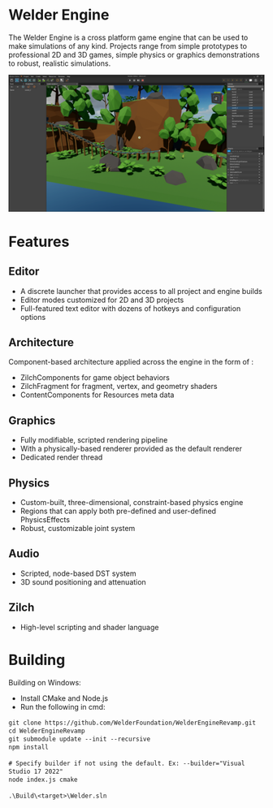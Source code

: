 # Welder Engine

The Welder Engine is a cross platform game engine that can be used to make simulations of any kind. Projects range from simple prototypes to professional 2D and 3D games, simple physics or graphics demonstrations to robust, realistic simulations.

![Editor](https://github.com/WelderFoundation/Media/blob/main/Editor/Editor-MineCartLevel2_2.png?raw=true)

# Features

## Editor
- A discrete launcher that provides access to all project and engine builds
- Editor modes customized for 2D and 3D projects
- Full-featured text editor with dozens of hotkeys and configuration options 

## Architecture
Component-based architecture applied across the engine in the form of :
- ZilchComponents for game object behaviors 
- ZilchFragment for fragment, vertex, and geometry shaders
- ContentComponents for Resources meta data 

## Graphics
- Fully modifiable, scripted rendering pipeline
- With a physically-based renderer provided as the default renderer
- Dedicated render thread

## Physics
- Custom-built, three-dimensional, constraint-based physics engine
- Regions that can apply both pre-defined and user-defined PhysicsEffects
- Robust, customizable joint system

## Audio
- Scripted, node-based DST system
- 3D sound positioning and attenuation

## Zilch
- High-level scripting and shader language

# Building

Building on Windows:
- Install CMake and Node.js
- Run the following in cmd:

```shell
git clone https://github.com/WelderFoundation/WelderEngineRevamp.git
cd WelderEngineRevamp
git submodule update --init --recursive
npm install

# Specify builder if not using the default. Ex: --builder="Visual Studio 17 2022"
node index.js cmake

.\Build\<target>\Welder.sln
```
